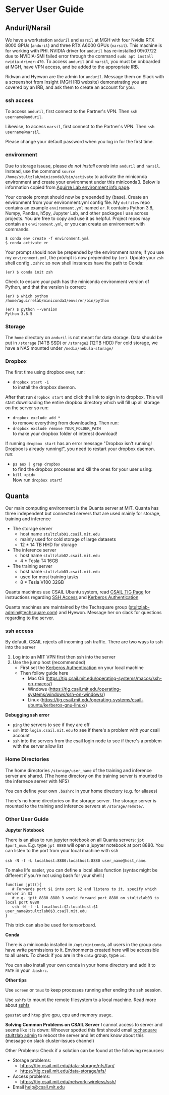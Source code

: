 # Server User Guide
## Anduril/Narsil
We have a workstation `anduril` and `narsil` at MGH with four Nvidia RTX 8000 GPUs (`anduril`) and three RTX A6000 GPUs (`narsil`). This machine is for working with PHI. NVIDIA driver for `anduril` has re-installed 09/07/22 due to NVIDIA-SMI failed error through the command `sudo apt install nvidia-driver-470`. 
To access `anduril` and `narsil`, you must be onboarded at MGH, have VPN access, and be added to the appropriate IRB.

Ridwan and Hyewon are the admin for `anduril`. Message them on Slack with a screenshot from Insight (MGH IRB website) demonstrating you are covered by an IRB, and ask them to create an account for you.

### ssh access
To access `anduril`, first connect to the Partner's VPN. Then `ssh username@anduril`. 

Likewise, to access `narsil`, first connect to the Partner's VPN. Then `ssh username@narsil`.

Please change your default password when you log in for the first time.

### environment
Due to storage issuse, please *do not install conda* into `anduril` and `narsil`. Instead, use the command `source /home/stultzlab/miniconda3/bin/activate` to activate the miniconda environment and create your environment under this miniconda3. Below is information copied from [Aguirre Lab environment info page](https://github.com/aguirre-lab/aguirre-lab/blob/master/miniconda.md). 

Your console prompt should now be prepended by (base).
Create an environment from your environment.yml config file. My `dotfiles` repo contains an example `environment.yml` named `er`. It contains Python 3.8, Numpy, Pandas, h5py, Jupyter Lab, and other packages I use across projects. You are free to copy and use it as helpful.
Project repos may contain an `environment.yml`, or you can create an environment with commands.
```
$ conda env create -f environment.yml
$ conda activate er
```

Your prompt should now be prepended by the environment name; if you use my `environment.yml`, the prompt is now prepended by `(er)`.
Update your `zsh` shell config `.zshrc` so new shell instances have the path to Conda:
```
(er) $ conda init zsh
```

Check to ensure your path has the miniconda environment version of Python, and that the version is correct:
```
(er) $ which python
/home/aguirrelab/miniconda3/envs/er/bin/python
  
(er) $ python --version
Python 3.8.5
```

### Storage
The `home` directory on `anduril` is not meant for data storage.
Data should be put in `/storage` (14TB SSD) or `/storage2` (12TB HDD)
For cold storage, we have a NAS mounted under `/media/nebula-storage/`

### Dropbox
The first time using dropbox ever, run:
- `dropbox start -i`\
to install the dropbox daemon.

After that run `dropbox start` and click the link to sign in to dropbox. This will start downloading the entire dropbox directory which will fill up all storage on the server so run:
- `dropbox exclude add *`\
to remove everything from downloading. Then run:
- `dropbox exclude remove YOUR_FOLDER_PATH`\
to make your dropbox folder of interest download!

If running `dropbox start` has an error message "Dropbox isn't running! Dropbox is already running!", you need to restart your dropbox daemon. run:
- `ps aux | grep dropbox`\
to find the dropbox processes and kill the ones for your user using:
- `kill <pid>`\
Now run `dropbox start`!

## Quanta
Our main computing environment is the Quanta server at MIT. Quanta has three independent but connected servers that are used mainly for storage, training and inference
- The storage server
   - host name `stultzlab01.csail.mit.edu`
   - mainly used for cold storage of large datasets
   - 12 * 14 TB HHD for storage
- The inference server
   - host name `stultzlab02.csail.mit.edu`
   - 4 * Tesla T4 16GB
- The training server
   - host name `stultzlab03.csail.mit.edu`
   - used for most training tasks
   - 8 * Tesla V100 32GB

Quanta machines use CSAIL Ubuntu system, read [CSAIL TIG Page](https://tig.csail.mit.edu/operating-systems/csail-ubuntu/) for instructions regarding [SSH Access](https://tig.csail.mit.edu/network-wireless/ssh/) and [Kerberos Authentication](https://tig.csail.mit.edu/accounts-authentication/kerberos/)

Quanta machines are maintained by the Techsquare group (stultzlab-admin@techsquare.com) and Hyewon. Message her on slack for questions regarding to the server.

### ssh access
By default, CSAIL rejects all incoming ssh traffic. 
There are two ways to ssh into the server
1. Log into an MIT VPN first then ssh into the server
2. Use the jump host (recommended)
	- First set the [Kerberos Authentication](https://tig.csail.mit.edu/accounts-authentication/kerberos/) on your local machine
	- Then follow guide here 
		- Mac OS (https://tig.csail.mit.edu/operating-systems/macos/ssh-on-macos/)
		- Windows (https://tig.csail.mit.edu/operating-systems/windows/ssh-on-windows/)
		- Linux (https://tig.csail.mit.edu/operating-systems/csail-ubuntu/kerberos-gnu-linux/)

**Debugging ssh error**
- `ping` the servers to see if they are off
- `ssh` into `login.csail.mit.edu` to see if there's a problem with your csail account
- `ssh` into the servers from the csail login node to see if there's a problem with the server allow list

### Home Directories

The home directories `/storage/user_name` of the training and inference server are shared. (The home directory on the training server is mounted to the infernece server with NFS)

You can define your own `.bashrc` in your home directory (e.g. for aliases)

There's no home directories on the storage server. The storage server is mounted to the training and inference servers at `/storage/remote/`.

### Other User Guide

**Jupyter Notebook**

There is an alias to run jupyter notebook on all Quanta servers: `jpt $port_num`. E.g. type `jpt 8880` will open a jupyter notebook at port 8880. You can listen to the port from your local machine with ssh

`ssh -N -f -L localhost:8880:localhost:8880 user_name@host_name`.

To make life easier, you can define a local alias function (syntax might be different if you're not using bash for your shell.)
```
function jptt(){
   # Forwards port $1 into port $2 and listens to it, specify which server in $3
   # e.g. jptt 8880 8880 3 would forward port 8880 on stultzlab03 to local port 8880
   ssh -N -f -L localhost:$2:localhost:$1 user_name@stultzlab0$3.csail.mit.edu
}
```
This trick can also be used for tensorboard.

**Conda**

There is a miniconda installed in `/opt/miniconda`, all users in the group `data` have write permissions to it. Environments created here will be accessible to all users. To check if you are in the `data` group, type `id`.

You can also install your own conda in your home directory and add it to `PATH` in your `.bashrc`.

**Other tips**

Use `screen` or `tmux` to keep processes running after ending the ssh session.

Use `sshfs` to mount the remote filesystem to a local machine. Read more about [sshfs](https://github.com/libfuse/sshfs)

`gpustat` and `htop` give gpu, cpu and memory usage.

**Solving Common Problems on CSAIL Server**
I cannot access to server and seems like it is down:
Whoever spotted this first should email [techsquare stultzlab admin](stultzlab-admin@techsquare.com) to reboot the server and let others know about this (message on slack cluster-issues channel)

Other Problems: Check if a solution can be found at the following resources:
  * Storage problems:
       * https://tig.csail.mit.edu/data-storage/nfs/faq/
       * https://tig.csail.mit.edu/data-storage/afs/
* Access problems:
   * https://tig.csail.mit.edu/network-wireless/ssh/
* Email help@csail.mit.edu
